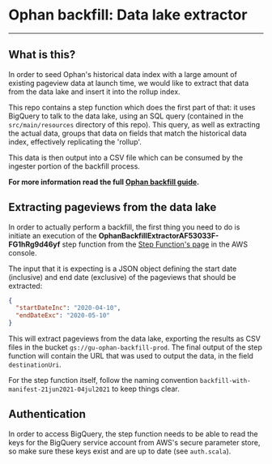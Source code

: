 # Ophan backfill: Data lake extractor

-----

## What is this?

In order to seed Ophan's historical data index with a large amount of
existing pageview data at launch time, we would like to extract that
data from the data lake and insert it into the rollup index.

This repo contains a step function which does the first part of that:
it uses BigQuery to talk to the data lake, using an SQL query
(contained in the `src/main/resources` directory of this repo). This
query, as well as extracting the actual data, groups that data on
fields that match the historical data index, effectively replicating
the 'rollup'.

This data is then output into a CSV file which can be consumed by the
ingester portion of the backfill process.

**For more information read the full [Ophan backfill guide](https://github.com/guardian/ophan/blob/main/docs/developing-ophan/how-to-do-a-backfill.md).**

## Extracting pageviews from the data lake

In order to actually perform a backfill, the first thing you need to do
is initiate an execution of the **OphanBackfillExtractorAF53033F-FG1hRg9d46yf** step function from the [Step
Function's
page](https://eu-west-1.console.aws.amazon.com/states/home?region=eu-west-1#/statemachines)
in the AWS console.

The input that it is expecting is a JSON object defining the start
date (inclusive) and end date (exclusive) of the pageviews that should
be extracted:

```json
{
  "startDateInc": "2020-04-10",
  "endDateExc": "2020-05-10"
}
```

This will extract pageviews from the data
lake, exporting the results as CSV files in the bucket
`gs://gu-ophan-backfill-prod`. The final output of the step function
will contain the URL that was used to output the data, in the field
`destinationUri`.

For the step function itself, follow the naming convention `backfill-with-manifest-21jun2021-04jul2021`
to keep things clear.

## Authentication

In order to access BigQuery, the step function needs to be able to
read the keys for the BigQuery service account from AWS's secure
parameter store, so make sure these keys exist and are up to date (see
`auth.scala`).
